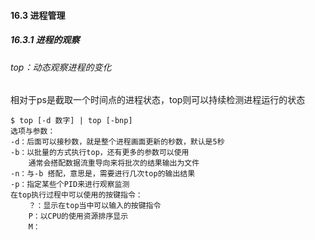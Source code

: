 #### 16.3 进程管理

##### 16.3.1 进程的观察

###### top：动态观察进程的变化

相对于ps是截取一个时间点的进程状态，top则可以持续检测进程运行的状态

```shell
$ top [-d 数字] | top [-bnp]
选项与参数：
-d：后面可以接秒数，就是整个进程画面更新的秒数，默认是5秒
-b：以批量的方式执行top，还有更多的参数可以使用
    通常会搭配数据流重导向来将批次的结果输出为文件
-n：与-b 搭配，意思是，需要进行几次top的输出结果
-p：指定某些个PID来进行观察监测
在top执行过程中可以使用的按键指令：
	？：显示在top当中可以输入的按键指令
	P：以CPU的使用资源排序显示
	M：
```

